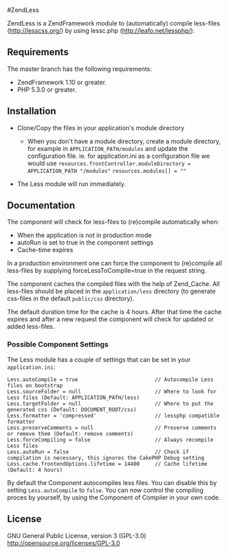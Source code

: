 #ZendLess

ZendLess is a ZendFramework module to (automatically) compile less-files (http://lesscss.org/) by using lessc.php (http://leafo.net/lessphp/).

## Requirements

The master branch has the following requirements:

* ZendFramework 1.10 or greater.
* PHP 5.3.0 or greater.

## Installation

* Clone/Copy the files in your application's module directory
    * When you don't have a module directory, create a module directory, for example in `APPLICATION_PATH/modules` and update the configuration file.
    ie. for application.ini as a configuration file we would use
    `resources.frontController.moduleDirectory = APPLICATION_PATH "/modules"`
    `resources.modules[] = ""`

* The Less module will run immediately.

## Documentation

The component will check for less-files to (re)compile automatically when:
 * When the application is not in production mode
 * autoRun is set to true in the component settings
 * Cache-time expires

In a production environment one can force the component to (re)compile all less-files by supplying forceLessToCompile=true in the request string.

The component caches the compiled files with the help of Zend_Cache.
All less-files should be placed in the `application/less` directory (to generate css-files in the default `public/css` directory).

The default duration time for the cache is 4 hours.
After that time the cache expires and after a new request the component will check for updated or added less-files.

### Possible Component Settings

The Less module has a couple of settings that can be set in your `application.ini`:

    Less.autoCompile = true                         // Autocompile Less files on bootstrap
    Less.sourceFolder = null                        // Where to look for Less files (Default: APPLICATION_PATH/less)
    Less.targetFolder = null                        // Where to put the generated css (Default: DOCUMENT_ROOT/css)
    Less.formatter = 'compressed'                   // lessphp compatible formatter
    Less.preserveComments = null                    // Preserve comments or remove them (Default: remove comments)
    Less.forceCompiling = false                     // Always recompile Less files
    Less.autoRun = false                            // Check if compilation is necessary, this ignores the CakePHP Debug setting
    Less.cache.frontendOptions.lifetime = 14400     // Cache lifetime (Default: 4 hours)

By default the Component autocompiles less files. You can disable this by setting `Less.autoCompile` to `false`. You can now control the compiling proces by yourself, by using the Component of Compiler in your own code.

## License
GNU General Public License, version 3 (GPL-3.0)
http://opensource.org/licenses/GPL-3.0
